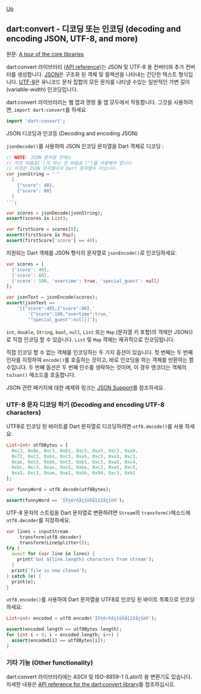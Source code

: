 [Up](./index.md)

## dart:convert - 디코딩 또는 인코딩 (decoding and encoding JSON, UTF-8, and more)

원문: [A tour of the core libraries](https://dart.dev/guides/libraries/library-tour)

dart:convert 라이브러리 ([API reference](https://api.dartlang.org/stable/dart-convert/dart-convert-library.html))는 JSON 및 UTF-8 용 컨버터와 추가 컨버터를 생성합니다. [JSON](https://www.json.org/)은 구조화 된 객체 및 컬렉션을 나타내는 간단한 텍스트 형식입니다. [UTF-8](https://en.wikipedia.org/wiki/UTF-8)은 유니코드 문자 집합의 모든 문자를 나타낼 수있는 일반적인 가변 길이(variable-width) 인코딩입니다.

dart:convert 라이브러리는 웹 앱과 명령 줄 앱 모두에서 작동합니다. 그것을 사용하려면, `import dart:convert`를 하세요

```dart
import 'dart:convert';
```

<p id = "decoding-and-encoding-json"/?

###  JSON 디코딩과 인코등 (Decoding and encoding JSON)

`jsonDecode()`를 사용하여 JSON 인코딩 문자열을 Dart 객체로 디코딩 :

```dart
// NOTE: JSON 문자열 안에는
// 작은 따옴표(')가 아닌 큰 따옴표 (")를 사용해야 합니다.
// 이것은 JSON 문자열이지 Dart 문자열이 아닙니다.
var jsonString = '''
  [
    {"score": 40},
    {"score": 80}
  ]
''';

var scores = jsonDecode(jsonString);
assert(scores is List);

var firstScore = scores[0];
assert(firstScore is Map);
assert(firstScore['score'] == 40);
```

지원되는 Dart 객체를 JSON 형식의 문자열로 `jsonEncode()`로 인코딩하세요:

```dart
var scores = [
  {'score': 40},
  {'score': 80},
  {'score': 100, 'overtime': true, 'special_guest': null}
];

var jsonText = jsonEncode(scores);
assert(jsonText ==
    '[{"score":40},{"score":80},'
        '{"score":100,"overtime":true,'
        '"special_guest":null}]');
```

`int`, `double`, `String`, `bool`, `null`, `List` 또는 `Map` (문자열 키 포함)의 객체만 JSON으로 직접 인코딩 할 수 있습니다. `List` 및 `Map` 객체는 재귀적으로 인코딩됩니다.

직접 인코딩 할 수 없는 객체를 인코딩하는 두 가지 옵션이 있습니다. 첫 번째는 두 번째 인자를 지정하여  `encode()`를 호출하는 것이고, 바로 인코딩을 하는 객체를 반환하는 함수입니다. 두 번째 옵션은 두 번째 인수를 생략하는 것이며, 이 경우 엔코더는 객체의 `toJson()` 메소드를 호출합니다.

JSON 관련 패키지에 대한 예제와 링크는 [JSON Support](https://dart.dev/guides/json)를 참조하세요.

<p id = "decoding-and-encoding-utf-8-characters"/>

###  UTF-8 문자 디코딩 하기 (Decoding and encoding UTF-8 characters)

UTF8로 인코딩 된 바이트를 Dart 문자열로 디코딩하려면 `utf8.decode()`를 사용 하세요:

```dart
List<int> utf8Bytes = [
  0xc3, 0x8e, 0xc3, 0xb1, 0xc5, 0xa3, 0xc3, 0xa9,
  0x72, 0xc3, 0xb1, 0xc3, 0xa5, 0xc5, 0xa3, 0xc3,
  0xae, 0xc3, 0xb6, 0xc3, 0xb1, 0xc3, 0xa5, 0xc4,
  0xbc, 0xc3, 0xae, 0xc5, 0xbe, 0xc3, 0xa5, 0xc5,
  0xa3, 0xc3, 0xae, 0xe1, 0xbb, 0x9d, 0xc3, 0xb1
];

var funnyWord = utf8.decode(utf8Bytes);

assert(funnyWord == 'Îñţérñåţîöñåļîžåţîờñ');
```

UTF-8 문자의 스트림을 Dart 문자열로 변환하려면 `Stream`의  `transform()`메소드에 `utf8.decoder`를 지정하세요.

```dart
var lines = inputStream
    .transform(utf8.decoder)
    .transform(LineSplitter());
try {
  await for (var line in lines) {
    print('Got ${line.length} characters from stream');
  }
  print('file is now closed');
} catch (e) {
  print(e);
}
```

`utf8.encode()`를 사용하여 Dart 문자열을 UTF8로 인코딩 된 바이트 목록으로 인코딩 하세요:

```dart
List<int> encoded = utf8.encode('Îñţérñåţîöñåļîžåţîờñ');

assert(encoded.length == utf8Bytes.length);
for (int i = 0; i < encoded.length; i++) {
  assert(encoded[i] == utf8Bytes[i]);
}
```

###  기타 기능 (Other functionality)

dart:convert 라이브러리에는 ASCII 및 ISO-8859-1 (Latin1) 용 변환기도 있습니다. 자세한 내용은 [API reference for the dart:convert library](https://api.dartlang.org/stable/dart-convert/dart-convert-library.html)를 참조하십시오.